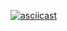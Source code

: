[![asciicast](https://asciinema.org/a/SIC9q83UPQiWoRZA6eIQ76VXO.png)](https://asciinema.org/a/SIC9q83UPQiWoRZA6eIQ76VXO)